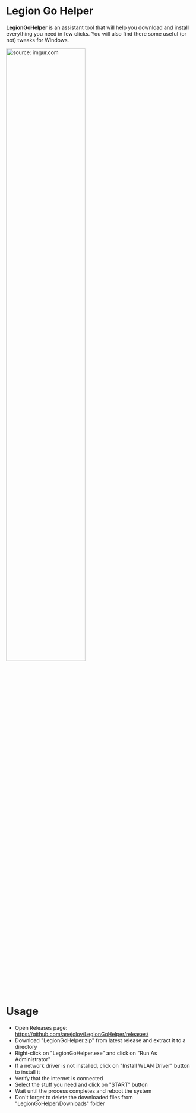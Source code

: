 # Legion Go Helper

**LegionGoHelper** is an assistant tool that will help you download and install everything you need in few clicks. You will also find there some useful (or not) tweaks for Windows.

<a><img src="https://i.imgur.com/5Ta1198.png" title="source: imgur.com" width="65%"/></a>

# Usage

- Open Releases page: https://github.com/anejolov/LegionGoHelper/releases/
- Download "LegionGoHelper.zip" from latest release and extract it to a directory
- Right-click on "LegionGoHelper.exe" and click on "Run As Administrator"
- If a network driver is not installed, click on "Install WLAN Driver" button to install it
- Verify that the internet is connected
- Select the stuff you need and click on "START" button
- Wait until the process completes and reboot the system
- Don't forget to delete the downloaded files from "LegionGoHelper\Downloads" folder
